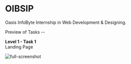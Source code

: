 # OIBSIP
Oasis InfoByte Internship in Web Development &amp; Designing.

Preview of Tasks --  
  
**Level 1 - Task 1**  
Landing Page

![full-screenshot](https://github.com/sumedhx/OIBSIP/assets/72144790/8f4bb7ca-204c-4709-baab-9e1893bab4f6)
